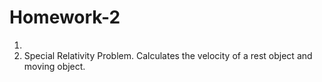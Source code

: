 # Homework-2
1. 
2. Special Relativity Problem. Calculates the velocity of a rest object and moving object. 

